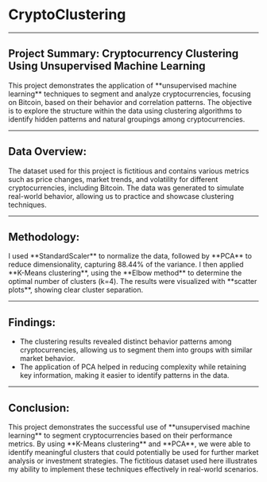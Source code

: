 # CryptoClustering
___

## Project Summary: Cryptocurrency Clustering Using Unsupervised Machine Learning

<p> This project demonstrates the application of **unsupervised machine learning** techniques to segment and analyze cryptocurrencies, focusing on Bitcoin, based on their behavior and correlation patterns. The objective is to explore the structure within the data using clustering algorithms to identify hidden patterns and natural groupings among cryptocurrencies.

___

##  Data Overview:
<p> The dataset used for this project is fictitious and contains various metrics such as price changes, market trends, and volatility for different cryptocurrencies, including Bitcoin. The data was generated to simulate real-world behavior, allowing us to practice and showcase clustering techniques.

___

## Methodology:
<p> I used **StandardScaler** to normalize the data, followed by **PCA** to reduce dimensionality, capturing 88.44% of the variance. I then applied **K-Means clustering**, using the **Elbow method** to determine the optimal number of clusters (k=4). The results were visualized with **scatter plots**, showing clear cluster separation.

___

## Findings: 
* The clustering results revealed distinct behavior patterns among cryptocurrencies, allowing us to segment them into groups with similar market behavior.
* The application of PCA helped in reducing complexity while retaining key information, making it easier to identify patterns in the data.

___

## Conclusion:
<p> This project demonstrates the successful use of **unsupervised machine learning** to segment cryptocurrencies based on their performance metrics. By using **K-Means clustering** and **PCA**, we were able to identify meaningful clusters that could potentially be used for further market analysis or investment strategies. The fictitious dataset used here illustrates my ability to implement these techniques effectively in real-world scenarios.
